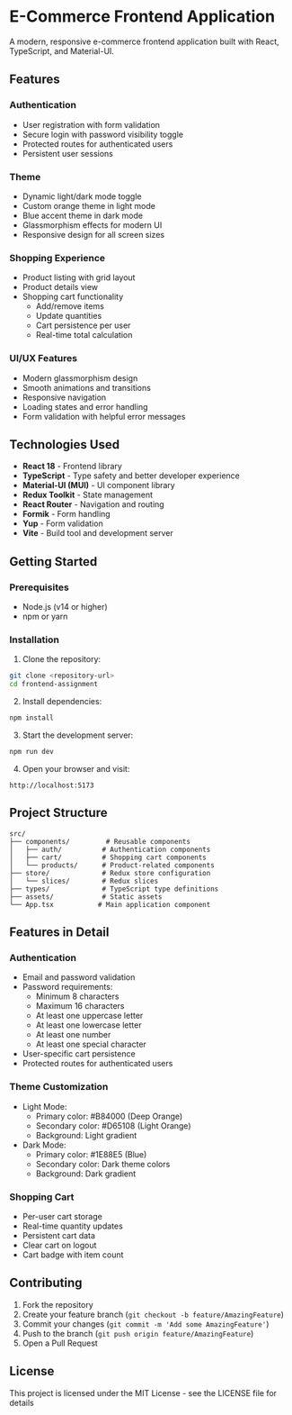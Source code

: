 # E-Commerce Frontend Application

A modern, responsive e-commerce frontend application built with React, TypeScript, and Material-UI.

## Features

### Authentication
- User registration with form validation
- Secure login with password visibility toggle
- Protected routes for authenticated users
- Persistent user sessions

### Theme
- Dynamic light/dark mode toggle
- Custom orange theme in light mode
- Blue accent theme in dark mode
- Glassmorphism effects for modern UI
- Responsive design for all screen sizes

### Shopping Experience
- Product listing with grid layout
- Product details view
- Shopping cart functionality
  - Add/remove items
  - Update quantities
  - Cart persistence per user
  - Real-time total calculation

### UI/UX Features
- Modern glassmorphism design
- Smooth animations and transitions
- Responsive navigation
- Loading states and error handling
- Form validation with helpful error messages

## Technologies Used

- **React 18** - Frontend library
- **TypeScript** - Type safety and better developer experience
- **Material-UI (MUI)** - UI component library
- **Redux Toolkit** - State management
- **React Router** - Navigation and routing
- **Formik** - Form handling
- **Yup** - Form validation
- **Vite** - Build tool and development server

## Getting Started

### Prerequisites
- Node.js (v14 or higher)
- npm or yarn

### Installation

1. Clone the repository:
```bash
git clone <repository-url>
cd frontend-assignment
```

2. Install dependencies:
```bash
npm install
```

3. Start the development server:
```bash
npm run dev
```

4. Open your browser and visit:
```
http://localhost:5173
```

## Project Structure

```
src/
├── components/         # Reusable components
│   ├── auth/          # Authentication components
│   ├── cart/          # Shopping cart components
│   └── products/      # Product-related components
├── store/             # Redux store configuration
│   └── slices/        # Redux slices
├── types/             # TypeScript type definitions
├── assets/            # Static assets
└── App.tsx           # Main application component
```

## Features in Detail

### Authentication
- Email and password validation
- Password requirements:
  - Minimum 8 characters
  - Maximum 16 characters
  - At least one uppercase letter
  - At least one lowercase letter
  - At least one number
  - At least one special character
- User-specific cart persistence
- Protected routes for authenticated users

### Theme Customization
- Light Mode:
  - Primary color: #B84000 (Deep Orange)
  - Secondary color: #D65108 (Light Orange)
  - Background: Light gradient
- Dark Mode:
  - Primary color: #1E88E5 (Blue)
  - Secondary color: Dark theme colors
  - Background: Dark gradient

### Shopping Cart
- Per-user cart storage
- Real-time quantity updates
- Persistent cart data
- Clear cart on logout
- Cart badge with item count

## Contributing

1. Fork the repository
2. Create your feature branch (`git checkout -b feature/AmazingFeature`)
3. Commit your changes (`git commit -m 'Add some AmazingFeature'`)
4. Push to the branch (`git push origin feature/AmazingFeature`)
5. Open a Pull Request

## License

This project is licensed under the MIT License - see the LICENSE file for details
